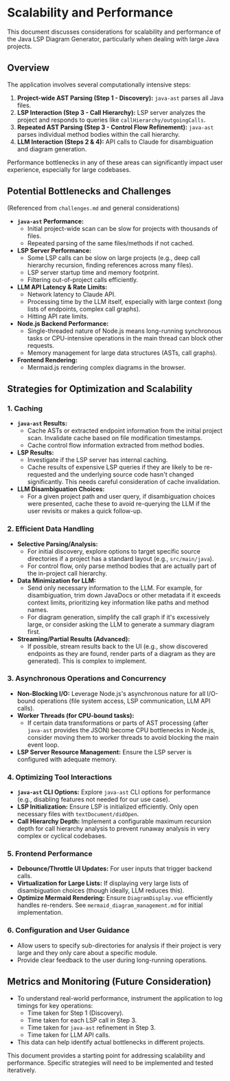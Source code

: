 # Scalability and Performance

This document discusses considerations for scalability and performance of the Java LSP Diagram Generator, particularly when dealing with large Java projects.

## Overview

The application involves several computationally intensive steps:

1.  **Project-wide AST Parsing (Step 1 - Discovery):** `java-ast` parses all Java files.
2.  **LSP Interaction (Step 3 - Call Hierarchy):** LSP server analyzes the project and responds to queries like `callHierarchy/outgoingCalls`.
3.  **Repeated AST Parsing (Step 3 - Control Flow Refinement):** `java-ast` parses individual method bodies within the call hierarchy.
4.  **LLM Interaction (Steps 2 & 4):** API calls to Claude for disambiguation and diagram generation.

Performance bottlenecks in any of these areas can significantly impact user experience, especially for large codebases.

## Potential Bottlenecks and Challenges

(Referenced from `challenges.md` and general considerations)

*   **`java-ast` Performance:**
    *   Initial project-wide scan can be slow for projects with thousands of files.
    *   Repeated parsing of the same files/methods if not cached.
*   **LSP Server Performance:**
    *   Some LSP calls can be slow on large projects (e.g., deep call hierarchy recursion, finding references across many files).
    *   LSP server startup time and memory footprint.
    *   Filtering out-of-project calls efficiently.
*   **LLM API Latency & Rate Limits:**
    *   Network latency to Claude API.
    *   Processing time by the LLM itself, especially with large context (long lists of endpoints, complex call graphs).
    *   Hitting API rate limits.
*   **Node.js Backend Performance:**
    *   Single-threaded nature of Node.js means long-running synchronous tasks or CPU-intensive operations in the main thread can block other requests.
    *   Memory management for large data structures (ASTs, call graphs).
*   **Frontend Rendering:**
    *   Mermaid.js rendering complex diagrams in the browser.

## Strategies for Optimization and Scalability

### 1. Caching

*   **`java-ast` Results:**
    *   Cache ASTs or extracted endpoint information from the initial project scan. Invalidate cache based on file modification timestamps.
    *   Cache control flow information extracted from method bodies.
*   **LSP Results:**
    *   Investigate if the LSP server has internal caching. 
    *   Cache results of expensive LSP queries if they are likely to be re-requested and the underlying source code hasn't changed significantly. This needs careful consideration of cache invalidation.
*   **LLM Disambiguation Choices:**
    *   For a given project path and user query, if disambiguation choices were presented, cache these to avoid re-querying the LLM if the user revisits or makes a quick follow-up.

### 2. Efficient Data Handling

*   **Selective Parsing/Analysis:**
    *   For initial discovery, explore options to target specific source directories if a project has a standard layout (e.g., `src/main/java`).
    *   For control flow, only parse method bodies that are actually part of the in-project call hierarchy.
*   **Data Minimization for LLM:**
    *   Send only necessary information to the LLM. For example, for disambiguation, trim down JavaDocs or other metadata if it exceeds context limits, prioritizing key information like paths and method names.
    *   For diagram generation, simplify the call graph if it's excessively large, or consider asking the LLM to generate a summary diagram first.
*   **Streaming/Partial Results (Advanced):**
    *   If possible, stream results back to the UI (e.g., show discovered endpoints as they are found, render parts of a diagram as they are generated). This is complex to implement.

### 3. Asynchronous Operations and Concurrency

*   **Non-Blocking I/O:** Leverage Node.js's asynchronous nature for all I/O-bound operations (file system access, LSP communication, LLM API calls).
*   **Worker Threads (for CPU-bound tasks):**
    *   If certain data transformations or parts of AST processing (after `java-ast` provides the JSON) become CPU bottlenecks in Node.js, consider moving them to worker threads to avoid blocking the main event loop.
*   **LSP Server Resource Management:** Ensure the LSP server is configured with adequate memory.

### 4. Optimizing Tool Interactions

*   **`java-ast` CLI Options:** Explore `java-ast` CLI options for performance (e.g., disabling features not needed for our use case).
*   **LSP Initialization:** Ensure LSP is initialized efficiently. Only open necessary files with `textDocument/didOpen`.
*   **Call Hierarchy Depth:** Implement a configurable maximum recursion depth for call hierarchy analysis to prevent runaway analysis in very complex or cyclical codebases.

### 5. Frontend Performance

*   **Debounce/Throttle UI Updates:** For user inputs that trigger backend calls.
*   **Virtualization for Large Lists:** If displaying very large lists of disambiguation choices (though ideally, LLM reduces this).
*   **Optimize Mermaid Rendering:** Ensure `DiagramDisplay.vue` efficiently handles re-renders. See `mermaid_diagram_management.md` for initial implementation.

### 6. Configuration and User Guidance

*   Allow users to specify sub-directories for analysis if their project is very large and they only care about a specific module.
*   Provide clear feedback to the user during long-running operations.

## Metrics and Monitoring (Future Consideration)

*   To understand real-world performance, instrument the application to log timings for key operations:
    *   Time taken for Step 1 (Discovery).
    *   Time taken for each LSP call in Step 3.
    *   Time taken for `java-ast` refinement in Step 3.
    *   Time taken for LLM API calls.
*   This data can help identify actual bottlenecks in different projects.

This document provides a starting point for addressing scalability and performance. Specific strategies will need to be implemented and tested iteratively. 